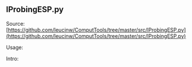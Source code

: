 ## lProbingESP.py

Source: [https://github.com/leucinw/ComputTools/tree/master/src/lProbingESP.py](https://github.com/leucinw/ComputTools/tree/master/src/lProbingESP.py)

Usage:

Intro:

